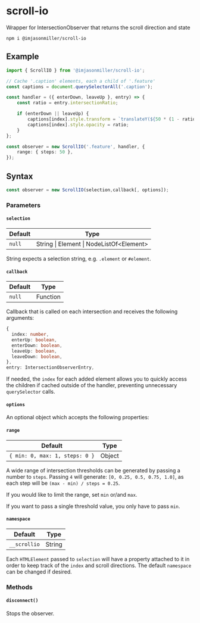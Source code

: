 # scroll-io

Wrapper for IntersectionObserver that returns the scroll direction and state

```
npm i @imjasonmiller/scroll-io
```

## Example

```ts
import { ScrollIO } from '@imjasonmiller/scroll-io';

// Cache '.caption' elements, each a child of '.feature'
const captions = document.querySelectorAll('.caption');

const handler = ({ enterDown, leaveUp }, entry) => {
    const ratio = entry.intersectionRatio;

    if (enterDown || leaveUp) {
        captions[index].style.transform = `translateY(${50 * (1 - ratio)}%)`;
        captions[index].style.opacity = ratio;
    }
};

const observer = new ScrollIO('.feature', handler, {
    range: { steps: 50 },
});
```

## Syntax

```ts
const observer = new ScrollIO(selection,callback[, options]);

```
### Parameters

#### `selection`

| Default | Type                                       |
| ------- | ------------------------------------------ |
| `null`  | String \| Element \| NodeListOf\<Element\> |

String expects a selection string, e.g. `.element` or `#element`.

#### `callback`

| Default | Type     |
| ------- | -------- |
| `null`  | Function |

Callback that is called on each intersection and receives the following arguments:

```ts
{
  index: number,
  enterUp: boolean,
  enterDown: boolean,
  leaveUp: boolean,
  leaveDown: boolean,
},
entry: IntersectionObserverEntry,
```

If needed, the `index` for each added element allows you to quickly access the children if cached outside of the handler, preventing unnecessary `querySelector` calls.

#### `options`

An optional object which accepts the following properties:

#### `range`

| Default                         | Type   |
| ------------------------------- | ------ |
| `{ min: 0, max: 1, steps: 0 }`  | Object |

A wide range of intersection thresholds can be generated by passing a number to `steps`. Passing `4` will generate: `[0, 0.25, 0.5, 0.75, 1.0]`, as each step will be `(max - min) / steps = 0.25`.

If you would like to limit the range, set `min` or/and `max`.

If you want to pass a single threshold value, you only have to pass `min`.

#### `namespace`

| Default      | Type   |
| ------------ | ------ |
| `__scrollio` | String |

Each `HTMLElement` passed to `selection` will have a property attached to it in order to keep track of the `index` and scroll directions. The default `namespace` can be changed if desired.

### Methods

#### `disconnect()`

Stops the observer.

